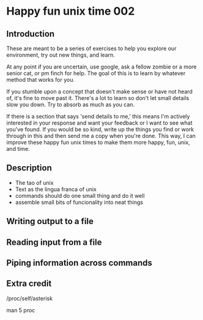 Happy fun unix time 002
=======================

Introduction
------------

These are meant to be a series of exercises to help you explore our environment,
try out new things, and learn.

At any point if you are uncertain, use google, ask a fellow zombie or a more
senior cat, or pm finch for help. The goal of this is to learn by whatever
method that works for you.

If you stumble upon a concept that doesn't make sense or have not heard of, it's
fine to move past it. There's a lot to learn so don't let small details slow you
down. Try to absorb as much as you can.

If there is a section that says 'send details to me,' this means I'm actively
interested in your response and want your feedback or I want to see what you've
found. If you would be so kind, write up the things you find or work through in
this and then send me a copy when you're done. This way, I can improve these
happy fun unix times to make them more happy, fun, unix, and time.

Description
-----------

 - The tao of unix
 - Text as the lingua franca of unix
 - commands should do one small thing and do it well
 - assemble small bits of funcionality into neat things

Writing output to a file
--------------------------

Reading input from a file
-------------------------

Piping information across commands
----------------------------------

Extra credit
------------

/proc/self/asterisk

man 5 proc
